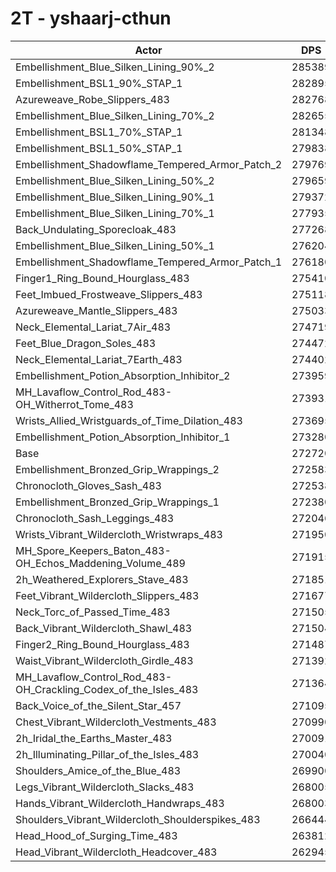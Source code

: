 # 2T - yshaarj-cthun
| Actor | DPS | Increase |
|---|:---:|:---:|
|Embellishment_Blue_Silken_Lining_90%_2|285389|4.65%|
|Embellishment_BSL1_90%_STAP_1|282895|3.73%|
|Azureweave_Robe_Slippers_483|282768|3.68%|
|Embellishment_Blue_Silken_Lining_70%_2|282655|3.64%|
|Embellishment_BSL1_70%_STAP_1|281348|3.16%|
|Embellishment_BSL1_50%_STAP_1|279838|2.61%|
|Embellishment_Shadowflame_Tempered_Armor_Patch_2|279769|2.58%|
|Embellishment_Blue_Silken_Lining_50%_2|279659|2.54%|
|Embellishment_Blue_Silken_Lining_90%_1|279372|2.44%|
|Embellishment_Blue_Silken_Lining_70%_1|277935|1.91%|
|Back_Undulating_Sporecloak_483|277268|1.67%|
|Embellishment_Blue_Silken_Lining_50%_1|276204|1.28%|
|Embellishment_Shadowflame_Tempered_Armor_Patch_1|276180|1.27%|
|Finger1_Ring_Bound_Hourglass_483|275410|0.99%|
|Feet_Imbued_Frostweave_Slippers_483|275118|0.88%|
|Azureweave_Mantle_Slippers_483|275033|0.85%|
|Neck_Elemental_Lariat_7Air_483|274719|0.73%|
|Feet_Blue_Dragon_Soles_483|274472|0.64%|
|Neck_Elemental_Lariat_7Earth_483|274402|0.62%|
|Embellishment_Potion_Absorption_Inhibitor_2|273959|0.45%|
|MH_Lavaflow_Control_Rod_483-OH_Witherrot_Tome_483|273931|0.44%|
|Wrists_Allied_Wristguards_of_Time_Dilation_483|273695|0.36%|
|Embellishment_Potion_Absorption_Inhibitor_1|273280|0.21%|
|Base|272720|0.00%|
|Embellishment_Bronzed_Grip_Wrappings_2|272583|-0.05%|
|Chronocloth_Gloves_Sash_483|272538|-0.07%|
|Embellishment_Bronzed_Grip_Wrappings_1|272380|-0.12%|
|Chronocloth_Sash_Leggings_483|272046|-0.25%|
|Wrists_Vibrant_Wildercloth_Wristwraps_483|271950|-0.28%|
|MH_Spore_Keepers_Baton_483-OH_Echos_Maddening_Volume_489|271915|-0.30%|
|2h_Weathered_Explorers_Stave_483|271851|-0.32%|
|Feet_Vibrant_Wildercloth_Slippers_483|271677|-0.38%|
|Neck_Torc_of_Passed_Time_483|271505|-0.45%|
|Back_Vibrant_Wildercloth_Shawl_483|271504|-0.45%|
|Finger2_Ring_Bound_Hourglass_483|271487|-0.45%|
|Waist_Vibrant_Wildercloth_Girdle_483|271392|-0.49%|
|MH_Lavaflow_Control_Rod_483-OH_Crackling_Codex_of_the_Isles_483|271364|-0.50%|
|Back_Voice_of_the_Silent_Star_457|271095|-0.60%|
|Chest_Vibrant_Wildercloth_Vestments_483|270990|-0.63%|
|2h_Iridal_the_Earths_Master_483|270091|-0.96%|
|2h_Illuminating_Pillar_of_the_Isles_483|270040|-0.98%|
|Shoulders_Amice_of_the_Blue_483|269900|-1.03%|
|Legs_Vibrant_Wildercloth_Slacks_483|268005|-1.73%|
|Hands_Vibrant_Wildercloth_Handwraps_483|268003|-1.73%|
|Shoulders_Vibrant_Wildercloth_Shoulderspikes_483|266444|-2.30%|
|Head_Hood_of_Surging_Time_483|263812|-3.27%|
|Head_Vibrant_Wildercloth_Headcover_483|262945|-3.58%|

